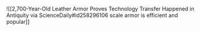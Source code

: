 ![[2,700-Year-Old Leather Armor Proves Technology Transfer Happened in Antiquity via ScienceDaily#id258296106 scale armor is efficient and popular]]

